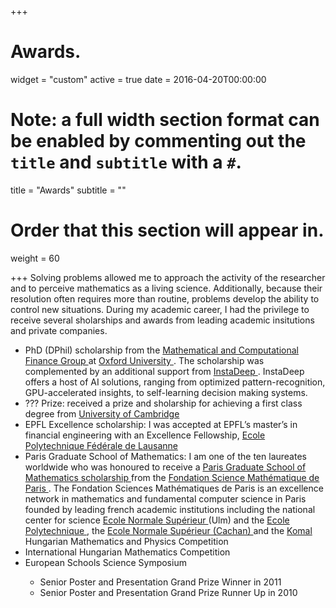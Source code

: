 +++
# Awards.

widget = "custom"
active = true
date = 2016-04-20T00:00:00

# Note: a full width section format can be enabled by commenting out the `title` and `subtitle` with a `#`.
title = "Awards"
subtitle = ""

# Order that this section will appear in.
weight = 60

+++
Solving problems allowed me to approach the activity of the researcher and to perceive mathematics as a living
science. Additionally, because their resolution often requires more than routine, problems develop the ability to
control new situations. During my academic career, I had the privilege to receive several sholarships and awards from leading academic insitutions and private companies.  
<ul>
<li> PhD (DPhil) scholarship from the <a href = "https://www.maths.ox.ac.uk/groups/mathematical-finance"> Mathematical and Computational Finance Group </a> at <a href = "http://www.ox.ac.uk/"> Oxford University </a>. The scholarship was complemented by an additional support from <a href = "https://www.instadeep.com/"> InstaDeep </a>. InstaDeep offers a host of AI solutions, ranging from optimized pattern-recognition, GPU-accelerated insights, to self-learning decision making systems.</li>
  
<li> ??? Prize: received a prize and sholarship for achieving a first class degree from <a href = "https://www.fitz.cam.ac.uk/> Fitzwilliam College </a>, <a href="https://www.cam.ac.uk/"> University of Cambridge </a> </li>
<li> EPFL Excellence scholarship: I was accepted at EPFL’s master’s in financial engineering with an Excellence Fellowship, <a href ="https://www.epfl.ch/"> Ecole Polytechnique Fédérale de Lausanne </a> </li>

<li> Paris Graduate School of Mathematics: I am one of the ten laureates worldwide who was honoured to receive a <a href = "https://www.sciencesmaths-paris.fr/en/pgsm-249.htm"> Paris Graduate School of Mathematics scholarship </a> from the <a href = "https://www.sciencesmaths-paris.fr/en/"> Fondation Science Mathématique de Paris </a>. The Fondation Sciences Mathématiques de Paris is an excellence network in mathematics and fundamental computer science in Paris founded by leading french academic institutions including  the national center for science <a href="http://www.cnrs.fr/> CNRS </a>, the <a href = "http://www.ens.fr/> Ecole Normale Supérieur </a> (Ulm) and the <a href = "https://www.sorbonne-universite.fr/> Sorbonne University </a>. This award supported my Master 1 studies at the Pierre and Marie Curie (Sorbonne) University. </li>

<li> Jacques Hadamard scholarship: The Jacques Hadamard M1 degree program has a twofold aim: to offer a very wide range of top-level courses in all areas of mathematics, and enable students to discover mathematical research from within by exposing them to live, current problems.
The Fondation Jacques Hadamard includes the <a href ="https://www.polytechnique.edu/"> Ecole Polytechnique </a>, the <a href = "http://ens-paris-saclay.fr/"> Ecole Normale Supérieur (Cachan) </a> and the <a href ="http://www.u-psud.fr/fr/index.html> University Paris Sud </a>.</li>

<li> <a href ="https://www.komal.hu/home.h.shtml> Komal </a> Hungarian Mathematics and Physics Competition </li>

<li> International Hungarian Mathematics Competition </li>

<li> European Schools Science Symposium </li>
  <ul> 
  <li> Senior Poster and Presentation Grand Prize Winner in 2011 </li>
  <li> Senior Poster and Presentation Grand Prize Runner Up in 2010 </li>
</ul>
